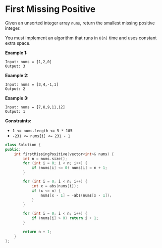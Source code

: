 # First Missing Positive

Given an unsorted integer array `nums`, return the smallest missing positive integer.

You must implement an algorithm that runs in `O(n)` time and uses constant extra space.

 

**Example 1:**

```
Input: nums = [1,2,0]
Output: 3
```

**Example 2:**

```
Input: nums = [3,4,-1,1]
Output: 2
```

**Example 3:**

```
Input: nums = [7,8,9,11,12]
Output: 1
```

 

**Constraints:**

- `1 <= nums.length <= 5 * 105`
- `-231 <= nums[i] <= 231 - 1`

```c++
class Solution {
public:
    int firstMissingPositive(vector<int>& nums) {
        int n = nums.size();
        for (int i = 0; i < n; i++) {
            if (nums[i] <= 0) nums[i] = n + 1;
        }

        for (int i = 0; i < n; i++) {
            int x = abs(nums[i]);
            if (x <= n) {
                nums[x - 1] = -abs(nums[x - 1]);
            }
        }

        for (int i = 0; i < n; i++) {
            if (nums[i] > 0) return i + 1;
        }

        return n + 1;
    }
};
```

